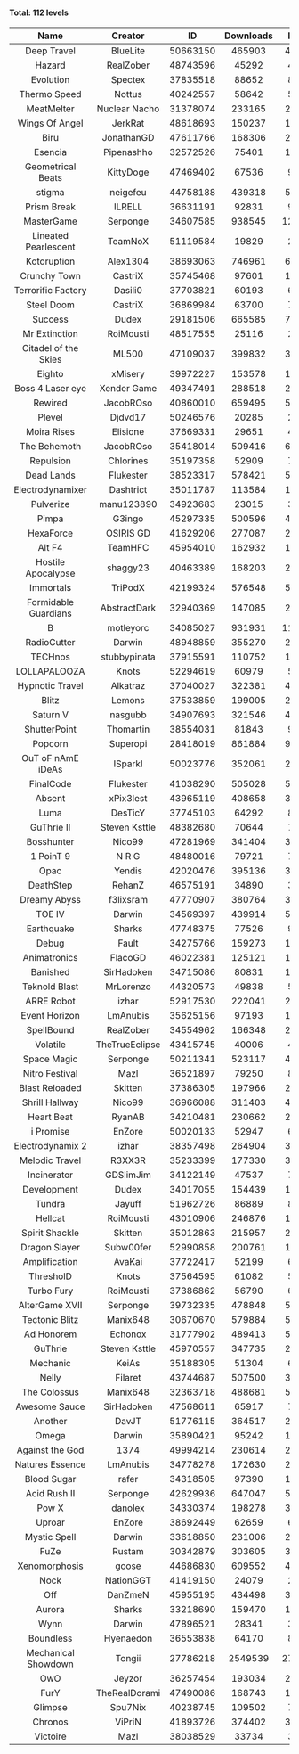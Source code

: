 #### Total: 112 levels

| Name | Creator | ID | Downloads | Likes |
|:---:|:---:|:---:|:---:|:---:|
| Deep Travel | BlueLite | 50663150 | 465903 | 41913
| Hazard | RealZober | 48743596 | 45292 | 4989
| Evolution | Spectex | 37835518 | 88652 | 8928
| Thermo Speed | Nottus | 40242557 | 58642 | 5465
| MeatMelter | Nuclear Nacho | 31378074 | 233165 | 24768
| Wings Of Angel | JerkRat | 48618693 | 150237 | 16096
| Biru | JonathanGD | 47611766 | 168306 | 25559
| Esencia | Pipenashho | 32572526 | 75401 | 10954
| Geometrical Beats | KittyDoge | 47469402 | 67536 | 9043
| stigma | neigefeu | 44758188 | 439318 | 50913
| Prism Break | ILRELL | 36631191 | 92831 | 9821
| MasterGame | Serponge | 34607585 | 938545 | 123440
| Lineated Pearlescent | TeamNoX | 51119584 | 19829 | 2554
| Kotoruption | Alex1304 | 38693063 | 746961 | 66748
| Crunchy Town | CastriX | 35745468 | 97601 | 13598
| Terrorific Factory | Dasili0 | 37703821 | 60193 | 6188
| Steel Doom | CastriX | 36869984 | 63700 | 7817
| Success | Dudex | 29181506 | 665585 | 76365
| Mr Extinction | RoiMousti | 48517555 | 25116 | 2907
| Citadel of the Skies | ML500 | 47109037 | 399832 | 31744
| Eighto | xMisery | 39972227 | 153578 | 13560
| Boss 4 Laser eye | Xender Game | 49347491 | 288518 | 25669
| Rewired | JacobROso | 40860010 | 659495 | 50555
| Plevel | Djdvd17 | 50246576 | 20285 | 2520
| Moira Rises | Elisione | 37669331 | 29651 | 4502
| The Behemoth | JacobROso | 35418014 | 509416 | 60129
| Repulsion | Chlorines | 35197358 | 52909 | 7059
| Dead Lands | Flukester | 38523317 | 578421 | 59151
| Electrodynamixer | Dashtrict | 35011787 | 113584 | 16335
| Pulverize | manu123890 | 34923683 | 23015 | 3668
| Pimpa | G3ingo | 45297335 | 500596 | 41704
| HexaForce | OSIRIS GD | 41629206 | 277087 | 21871
| Alt F4 | TeamHFC | 45954010 | 162932 | 13611
| Hostile Apocalypse | shaggy23 | 40463389 | 168203 | 25306
| Immortals | TriPodX | 42199324 | 576548 | 50898
| Formidable Guardians | AbstractDark | 32940369 | 147085 | 21358
| B | motleyorc | 34085027 | 931931 | 117238
| RadioCutter | Darwin | 48948859 | 355270 | 25255
| TECHnos | stubbypinata | 37915591 | 110752 | 12832
| LOLLAPALOOZA | Knots | 52294619 | 60979 | 5891
| Hypnotic Travel | Alkatraz | 37040027 | 322381 | 45721
| Blitz | Lemons | 37533859 | 199005 | 24277
| Saturn V | nasgubb | 34907693 | 321546 | 40304
| ShutterPoint | Thomartin | 38554031 | 81843 | 9408
| Popcorn | Superopi | 28418019 | 861884 | 96960
| OuT oF nAmE iDeAs | ISparkI | 50023776 | 352061 | 27551
| FinalCode | Flukester | 41038290 | 505028 | 50038
| Absent | xPix3lest | 43965119 | 408658 | 31619
| Luma | DesTicY | 37745103 | 64292 | 8167
| GuThrie II | Steven Ksttle | 48382680 | 70644 | 7304
| Bosshunter | Nico99 | 47281969 | 341404 | 31227
| 1 PoinT 9 | N R G | 48480016 | 79721 | 7921
| Opac | Yendis | 42020476 | 395136 | 38987
| DeathStep | RehanZ | 46575191 | 34890 | 3968
| Dreamy Abyss | f3lixsram | 47770907 | 380764 | 30173
| TOE IV | Darwin | 34569397 | 439914 | 52749
| Earthquake  | Sharks | 47748375 | 77526 | 9469
| Debug | Fault | 34275766 | 159273 | 19797
| Animatronics | FlacoGD | 46022381 | 125121 | 12985
| Banished | SirHadoken | 34715086 | 80831 | 10317
| Teknold Blast | MrLorenzo | 44320573 | 49838 | 5010
| ARRE Robot | izhar | 52917530 | 222041 | 22550
| Event Horizon | LmAnubis | 35625156 | 97193 | 11946
| SpellBound | RealZober | 34554962 | 166348 | 22524
| Volatile | TheTrueEclipse | 43415745 | 40006 | 4082
| Space Magic | Serponge | 50211341 | 523117 | 44270
| Nitro Festival | Mazl | 36521897 | 79250 | 8442
| Blast Reloaded | Skitten | 37386305 | 197966 | 21723
| Shrill Hallway | Nico99 | 36966088 | 311403 | 42065
| Heart Beat | RyanAB | 34210481 | 230662 | 28707
| i Promise | EnZore | 50020133 | 52947 | 6226
| Electrodynamix 2 | izhar | 38357498 | 264904 | 32283
| Melodic Travel | R3XX3R | 35233399 | 177330 | 30390
| Incinerator | GDSlimJim | 34122149 | 47537 | 7210
| Development | Dudex | 34017055 | 154439 | 17743
| Tundra | Jayuff | 51962726 | 86889 | 8706
| Hellcat | RoiMousti | 43010906 | 246876 | 17894
| Spirit Shackle | Skitten | 35012863 | 215957 | 28981
| Dragon Slayer | Subw00fer | 52990858 | 200761 | 16229
| Amplification | AvaKai | 37722417 | 52199 | 6378
| ThresholD | Knots | 37564595 | 61082 | 5350
| Turbo Fury | RoiMousti | 37386862 | 56790 | 6635
| AlterGame XVII | Serponge | 39732335 | 478848 | 51093
| Tectonic Blitz | Manix648 | 30670670 | 579884 | 59397
| Ad Honorem | Echonox | 31777902 | 489413 | 50273
| GuThrie | Steven Ksttle | 45970557 | 347735 | 26443
| Mechanic | KeiAs | 35188305 | 51304 | 6414
| Nelly | Filaret | 43744687 | 507500 | 35624
| The Colossus | Manix648 | 32363718 | 488681 | 52257
| Awesome Sauce | SirHadoken | 47568611 | 65917 | 7652
| Another | DavJT | 51776115 | 364517 | 27672
| Omega | Darwin | 35890421 | 95242 | 11938
| Against the God | 1374 | 49994214 | 230614 | 23206
| Natures Essence | LmAnubis | 34778278 | 172630 | 22633
| Blood Sugar | rafer | 34318505 | 97390 | 12621
| Acid Rush II | Serponge | 42629936 | 647047 | 54479
| Pow X | danolex | 34330374 | 198278 | 30431
| Uproar | EnZore | 38692449 | 62659 | 6073
| Mystic Spell | Darwin | 33618850 | 231006 | 26217
| FuZe | Rustam | 30342879 | 303605 | 30732
| Xenomorphosis | goose | 44686830 | 609552 | 44864
| Nock | NationGGT | 41419150 | 24079 | 2940
| Off | DanZmeN | 45955195 | 434498 | 37546
| Aurora | Sharks | 33218690 | 159470 | 16835
| Wynn | Darwin | 47896521 | 28341 | 3573
| Boundless | Hyenaedon | 36553838 | 64170 | 8101
| Mechanical Showdown | Tongii | 27786218 | 2549539 | 273747
| OwO | Jeyzor | 36257454 | 193034 | 20767
| FurY | TheRealDorami | 47490086 | 168743 | 18180
| Glimpse | Spu7Nix | 40238745 | 109502 | 7606
| Chronos | ViPriN | 41893726 | 374402 | 33973
| Victoire | Mazl | 38038529 | 33734 | 3665
